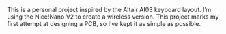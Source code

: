 This is a personal project inspired by the Altair AI03 keyboard layout.
I’m using the Nice!Nano V2 to create a wireless version. 
This project marks my first attempt at designing a PCB, so I’ve kept it as simple as possible.
